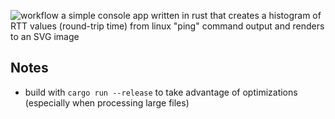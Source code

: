 ![workflow](https://github.com/tmsmako/pingstats/blob/master/.github/workflows/rust.yml/badge.svg)
a simple console app written in rust that creates a histogram of RTT values (round-trip time) from linux "ping" command output and renders to an SVG image

## Notes
- build with `cargo run --release` to take advantage of optimizations (especially when processing large files) 
